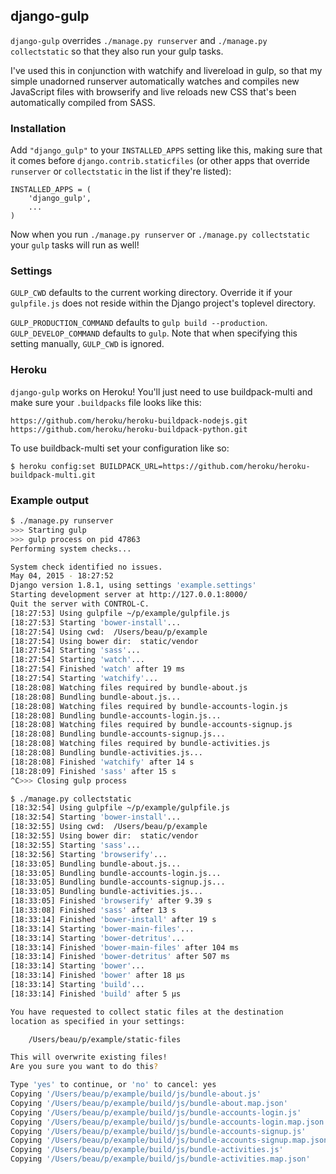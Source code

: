## django-gulp

`django-gulp` overrides `./manage.py runserver` and `./manage.py collectstatic`
so that they also run your gulp tasks.

I've used this in conjunction with watchify and livereload in gulp, so that my
simple unadorned runserver automatically watches and compiles new JavaScript
files with browserify and live reloads new CSS that's been automatically
compiled from SASS.

### Installation

Add `"django_gulp"` to your `INSTALLED_APPS` setting like this, making sure
that it comes before `django.contrib.staticfiles` (or other apps that override
`runserver` or `collectstatic` in the list if they're listed):

```
INSTALLED_APPS = (
    'django_gulp',
    ...
)
```

Now when you run `./manage.py runserver` or `./manage.py collectstatic` your
`gulp` tasks will run as well!

### Settings

`GULP_CWD` defaults to the current working directory. Override it if your `gulpfile.js` does not reside within the Django project's toplevel directory.

`GULP_PRODUCTION_COMMAND` defaults to `gulp build --production`.
`GULP_DEVELOP_COMMAND` defaults to `gulp`. Note that when specifying this setting manually, `GULP_CWD` is ignored.

### Heroku

`django-gulp` works on Heroku! You'll just need to use buildpack-multi and make
sure your `.buildpacks` file looks like this:

```
https://github.com/heroku/heroku-buildpack-nodejs.git
https://github.com/heroku/heroku-buildpack-python.git
```

To use buildback-multi set your configuration like so:

```
$ heroku config:set BUILDPACK_URL=https://github.com/heroku/heroku-buildpack-multi.git
```

### Example output

```sh
$ ./manage.py runserver
>>> Starting gulp
>>> gulp process on pid 47863
Performing system checks...

System check identified no issues.
May 04, 2015 - 18:27:52
Django version 1.8.1, using settings 'example.settings'
Starting development server at http://127.0.0.1:8000/
Quit the server with CONTROL-C.
[18:27:53] Using gulpfile ~/p/example/gulpfile.js
[18:27:53] Starting 'bower-install'...
[18:27:54] Using cwd:  /Users/beau/p/example
[18:27:54] Using bower dir:  static/vendor
[18:27:54] Starting 'sass'...
[18:27:54] Starting 'watch'...
[18:27:54] Finished 'watch' after 19 ms
[18:27:54] Starting 'watchify'...
[18:28:08] Watching files required by bundle-about.js
[18:28:08] Bundling bundle-about.js...
[18:28:08] Watching files required by bundle-accounts-login.js
[18:28:08] Bundling bundle-accounts-login.js...
[18:28:08] Watching files required by bundle-accounts-signup.js
[18:28:08] Bundling bundle-accounts-signup.js...
[18:28:08] Watching files required by bundle-activities.js
[18:28:08] Bundling bundle-activities.js...
[18:28:08] Finished 'watchify' after 14 s
[18:28:09] Finished 'sass' after 15 s
^C>>> Closing gulp process
```

```sh
$ ./manage.py collectstatic
[18:32:54] Using gulpfile ~/p/example/gulpfile.js
[18:32:54] Starting 'bower-install'...
[18:32:55] Using cwd:  /Users/beau/p/example
[18:32:55] Using bower dir:  static/vendor
[18:32:55] Starting 'sass'...
[18:32:56] Starting 'browserify'...
[18:33:05] Bundling bundle-about.js...
[18:33:05] Bundling bundle-accounts-login.js...
[18:33:05] Bundling bundle-accounts-signup.js...
[18:33:05] Bundling bundle-activities.js...
[18:33:05] Finished 'browserify' after 9.39 s
[18:33:08] Finished 'sass' after 13 s
[18:33:14] Finished 'bower-install' after 19 s
[18:33:14] Starting 'bower-main-files'...
[18:33:14] Starting 'bower-detritus'...
[18:33:14] Finished 'bower-main-files' after 104 ms
[18:33:14] Finished 'bower-detritus' after 507 ms
[18:33:14] Starting 'bower'...
[18:33:14] Finished 'bower' after 18 μs
[18:33:14] Starting 'build'...
[18:33:14] Finished 'build' after 5 μs

You have requested to collect static files at the destination
location as specified in your settings:

    /Users/beau/p/example/static-files

This will overwrite existing files!
Are you sure you want to do this?

Type 'yes' to continue, or 'no' to cancel: yes
Copying '/Users/beau/p/example/build/js/bundle-about.js'
Copying '/Users/beau/p/example/build/js/bundle-about.map.json'
Copying '/Users/beau/p/example/build/js/bundle-accounts-login.js'
Copying '/Users/beau/p/example/build/js/bundle-accounts-login.map.json'
Copying '/Users/beau/p/example/build/js/bundle-accounts-signup.js'
Copying '/Users/beau/p/example/build/js/bundle-accounts-signup.map.json'
Copying '/Users/beau/p/example/build/js/bundle-activities.js'
Copying '/Users/beau/p/example/build/js/bundle-activities.map.json'
```
